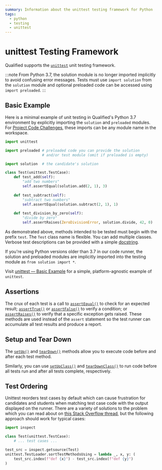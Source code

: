 ```yaml
---
summary: Information about the unittest testing framework for Python
tags:
  - python
  - testing
  - unittest
---
```


# unittest Testing Framework

Qualified supports the [`unittest`](https://docs.python.org/3/library/unittest.html) unit testing framework.

:::note
From Python 3.7, the solution module is no longer imported implicitly to avoid confusing error messages. Tests must use `import solution` from the `solution` module and optional preloaded code can be accessed using `import preloaded`.
:::


## Basic Example

Here is a minimal example of unit testing in Qualified's Python 3.7 environment by explicitly importing the `solution` and `preloaded` modules. For [Project Code Challenges](/reference/features/challenges/multi-file-code), these imports can be any module name in the workspace.

```python
import unittest

import preloaded # preloaded code you can provide the solution 
                 # and/or test module (omit if preloaded is empty)

import solution  # the candidate's solution

class Test(unittest.TestCase):
    def test_add(self):
        "add two numbers"
        self.assertEqual(solution.add(2, 1), 3)
        
    def test_subtract(self):
        "subtract two numbers"
        self.assertEqual(solution.subtract(2, 1), 1)
        
    def test_division_by_zero(self):
        "divide by zero"
        self.assertRaises(ZeroDivisionError, solution.divide, 42, 0)
```

As demonstrated above, methods intended to be tested must begin with the prefix `test`. The `Test` class name is flexible. You can add multiple classes. Verbose test descriptions can be provided with a simple [docstring](https://www.python.org/dev/peps/pep-0257/).

If you're using Python versions older than 3.7 in our code runner, the solution and preloaded modules are implicitly imported into the testing module as `from solution import *`.

Visit [unittest — Basic Example](https://docs.python.org/3/library/unittest.html#basic-example) for a simple, platform-agnostic example of `unittest`.

## Assertions

The crux of each test is a call to [`assertEqual()`](https://docs.python.org/3/library/unittest.html#unittest.TestCase.assertEqual) to check for an expected result; [`assertTrue()`](https://docs.python.org/3/library/unittest.html#unittest.TestCase.assertTrue) or [`assertFalse()`](https://docs.python.org/3/library/unittest.html#unittest.TestCase.assertFalse) to verify a condition; or [`assertRaises()`](https://docs.python.org/3/library/unittest.html#unittest.TestCase.assertRaises) to verify that a specific exception gets raised. These methods are used instead of the `assert` statement so the test runner can accumulate all test results and produce a report.

## Setup and Tear Down

The [`setUp()`](https://docs.python.org/3/library/unittest.html#unittest.TestCase.setUp) and [`tearDown()`](https://docs.python.org/3/library/unittest.html#unittest.TestCase.tearDown) methods allow you to execute code before and after each test method.

Similarly, you can use [`setUpClass()`](https://docs.python.org/3/library/unittest.html#unittest.TestCase.setUpClass) and [`tearDownClass()`](https://docs.python.org/3/library/unittest.html#unittest.TestCase.tearDownClass) to run code before all tests run and after all tests complete, respectively.

## Test Ordering

Unittest reorders test cases by default which can cause frustration for candidates and students when matching test case code with the output displayed on the runner. There are a variety of solutions to the problem which you can read about on [this Stack Overflow thread](https://stackoverflow.com/questions/5387299/python-unittest-testcase-execution-order), but the following approach should work for typical cases:

```python
import inspect

class Test(unittest.TestCase):
    # ... test cases ...

test_src = inspect.getsource(Test)
unittest.TestLoader.sortTestMethodsUsing = lambda _, x, y: (
    test_src.index(f"def {x}") - test_src.index(f"def {y}")
)
```
